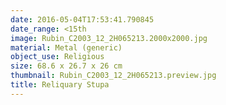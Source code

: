 ```yaml
---
date: 2016-05-04T17:53:41.790845
date_range: <15th
image: Rubin_C2003_12_2H065213.2000x2000.jpg
material: Metal (generic)
object_use: Religious
size: 68.6 x 26.7 x 26 cm
thumbnail: Rubin_C2003_12_2H065213.preview.jpg
title: Reliquary Stupa
---
```


